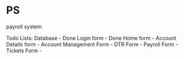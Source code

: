 # PS
 payroll system

Todo Lists:
    Database - Done
    Login form - Done
    Home form -
    Account Details form -
    Account Management Form -
    DTR Form -
    Payroll Form -
    Tickets Form -